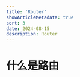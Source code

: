 ```yaml
---
title: 'Router'
showArticleMetadata: true
sort: 3
date: 2024-08-15
description: Router
---
```


# 什么是路由
